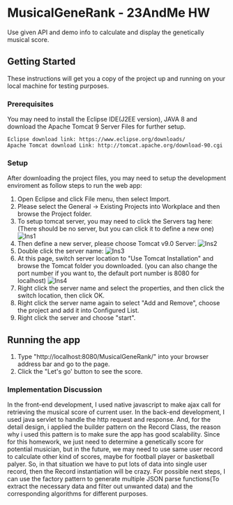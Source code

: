 # MusicalGeneRank - 23AndMe HW

Use given API and demo info to calculate and display the genetically musical score.

## Getting Started

These instructions will get you a copy of the project up and running on your local machine for testing purposes. 

### Prerequisites

You may need to install the Eclipse IDE(J2EE version), JAVA 8 and download the Apache Tomcat 9 Server Files for further setup.

```
Eclipse download link: https://www.eclipse.org/downloads/
Apache Tomcat download Link: http://tomcat.apache.org/download-90.cgi 
```

### Setup

After downloading the project files, you may need to setup the development enviroment as follow steps to run the web app:

1. Open Eclipse and click File menu, then select Import.
2. Please select the General -> Existing Projects into Workplace and then browse the Project folder.
3. To setup tomcat server, you may need to click the Servers tag here:(There should be no server, but you can click it to define a new one)
  ![Ins1](https://github.com/jjtpc1205/Source_Images/blob/master/23AndMe_HW_Instructions_2.png)
4. Then define a new server, please choose Tomcat v9.0 Server:
  ![Ins2](https://github.com/jjtpc1205/Source_Images/blob/master/23AndMe_HW_Instructions_1.png)
5. Double click the server name:
  ![Ins3](https://github.com/jjtpc1205/Source_Images/blob/master/23AndMe_HW_Instructions_4.png)
6. At this page, switch server location to "Use Tomcat Installation" and browse the Tomcat folder you downloaded.
(you can also change the port number if you want to, the default port number is 8080 for localhost)
  ![Ins4](https://github.com/jjtpc1205/Source_Images/blob/master/23AndeMe_HW_Instructions_6.png)
7. Right click the server name and select the properties, and then click the switch location, then click OK.
8. Right click the server name again to select "Add and Remove", choose the project and add it into Configured List.
9. Right click the server and choose "start".

## Running the app

1. Type "http://localhost:8080/MusicalGeneRank/" into your browser address bar and go to the page.
2. Click the "Let's go' button to see the score.

### Implementation Discussion

In the front-end development, I used native javascript to make ajax call for retrieving the musical score of current user. In the back-end development, I used java servlet to handle the http request and response. And, for the detail design, i applied the builder pattern on the Record Class, the reason why i used this pattern is to make sure the app has good scalability. Since for this homework, we just need to determine a genetically score for potential musician, but in the future, we may need to use same user record to calculate other kind of scores, maybe for football player or basketball palyer. So, in that situation we have to put lots of data into single user record, then the Record instantiation will be crazy. For possible next steps, I can use the factory pattern to generate multiple JSON parse functions(To extract the necessary data and filter out unwanted data) and the corresponding algorithms for different purposes.
